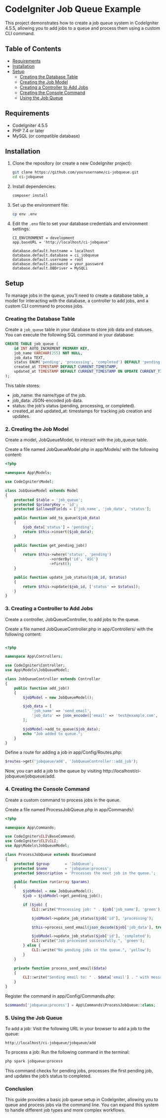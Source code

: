 # CodeIgniter Job Queue Example

This project demonstrates how to create a job queue system in CodeIgniter 4.5.5, allowing you to add jobs to a queue and process them using a custom CLI command.

## Table of Contents
- [Requirements](#requirements)
- [Installation](#installation)
- [Setup](#setup)
  - [Creating the Database Table](#creating-the-database-table)
  - [Creating the Job Model](#creating-the-job-model)
  - [Creating a Controller to Add Jobs](#creating-a-controller-to-add-jobs)
  - [Creating the Console Command](#creating-the-console-command)
  - [Using the Job Queue](#using-the-job-queue)

## Requirements
- CodeIgniter 4.5.5
- PHP 7.4 or later
- MySQL (or compatible database)

## Installation
1. Clone the repository (or create a new CodeIgniter project):

    ```bash
    git clone https://github.com/yourusername/ci-jobqueue.git
    cd ci-jobqueue
    ```

2. Install dependencies:

    ```bash
    composer install
    ```

3. Set up the environment file:

    ```bash
    cp env .env
    ```

4. Edit the `.env` file to set your database credentials and environment settings:

    ```
    CI_ENVIRONMENT = development
    app.baseURL = 'http://localhost/ci-jobqueue'

    database.default.hostname = localhost
    database.default.database = ci_jobqueue
    database.default.username = root
    database.default.password = your_password
    database.default.DBDriver = MySQLi
    ```

## Setup
To manage jobs in the queue, you’ll need to create a database table, a model for interacting with the database, a controller to add jobs, and a custom CLI command to process jobs.

### Creating the Database Table
Create a `job_queue` table in your database to store job data and statuses. You can execute the following SQL command in your database:

```sql
CREATE TABLE job_queue (
    id INT AUTO_INCREMENT PRIMARY KEY,
    job_name VARCHAR(255) NOT NULL,
    job_data TEXT,
    status ENUM('pending', 'processing', 'completed') DEFAULT 'pending',
    created_at TIMESTAMP DEFAULT CURRENT_TIMESTAMP,
    updated_at TIMESTAMP DEFAULT CURRENT_TIMESTAMP ON UPDATE CURRENT_TIMESTAMP
);
```
This table stores:

- job_name: the name/type of the job.
- job_data: JSON-encoded job data.
- status: the job's status (pending, processing, or completed).
- created_at and updated_at: timestamps for tracking job creation and updates.
### 2. Creating the Job Model
Create a model, JobQueueModel, to interact with the job_queue table.

Create a file named JobQueueModel.php in app/Models/ with the following content:

```php
<?php

namespace App\Models;

use CodeIgniter\Model;

class JobQueueModel extends Model
{
    protected $table = 'job_queue';
    protected $primaryKey = 'id';
    protected $allowedFields = ['job_name', 'job_data', 'status'];

    public function add_to_queue($job_data)
    {
        $job_data['status'] = 'pending';
        return $this->insert($job_data);
    }

    public function get_pending_job()
    {
        return $this->where('status', 'pending')
                    ->orderBy('id', 'ASC')
                    ->first();
    }

    public function update_job_status($job_id, $status)
    {
        return $this->update($job_id, ['status' => $status]);
    }
}
```
### 3. Creating a Controller to Add Jobs
Create a controller, JobQueueController, to add jobs to the queue.

Create a file named JobQueueController.php in app/Controllers/ with the following content:

```php

<?php

namespace App\Controllers;

use CodeIgniter\Controller;
use App\Models\JobQueueModel;

class JobQueueController extends Controller
{
    public function add_job()
    {
        $jobModel = new JobQueueModel();

        $job_data = [
            'job_name' => 'send_email',
            'job_data' => json_encode(['email' => 'test@example.com', 'message' => 'Welcome to our service!'])
        ];

        $jobModel->add_to_queue($job_data);
        echo "Job added to queue.";
    }
}
```
Define a route for adding a job in app/Config/Routes.php:

```php
$routes->get('jobqueue/add', 'JobQueueController::add_job');
```
Now, you can add a job to the queue by visiting http://localhost/ci-jobqueue/jobqueue/add.

### 4. Creating the Console Command
Create a custom command to process jobs in the queue.

Create a file named ProcessJobQueue.php in app/Commands/:

```php
<?php

namespace App\Commands;

use CodeIgniter\CLI\BaseCommand;
use CodeIgniter\CLI\CLI;
use App\Models\JobQueueModel;

class ProcessJobQueue extends BaseCommand
{
    protected $group       = 'JobQueue';
    protected $name        = 'jobqueue:process';
    protected $description = 'Processes the next job in the queue.';

    public function run(array $params)
    {
        $jobModel = new JobQueueModel();
        $job = $jobModel->get_pending_job();

        if ($job) {
            CLI::write("Processing job: " . $job['job_name'], 'green');

            $jobModel->update_job_status($job['id'], 'processing');

            $this->process_send_email(json_decode($job['job_data'], true));

            $jobModel->update_job_status($job['id'], 'completed');
            CLI::write("Job processed successfully.", 'green');
        } else {
            CLI::write("No pending jobs in the queue.", 'yellow');
        }
    }

    private function process_send_email($data)
    {
        CLI::write("Sending email to: " . $data['email'] . " with message: " . $data['message']);
    }
}
```
Register the command in app/Config/Commands.php:

```php
$commands['jobqueue:process'] = App\Commands\ProcessJobQueue::class;
```
### 5. Using the Job Queue
To add a job: Visit the following URL in your browser to add a job to the queue:

```arduino
http://localhost/ci-jobqueue/jobqueue/add
```
To process a job: Run the following command in the terminal:

```bash
php spark jobqueue:process
```
This command checks for pending jobs, processes the first pending job, and updates the job’s status to completed.

### Conclusion
This guide provides a basic job queue setup in CodeIgniter, allowing you to queue and process jobs via the command line. You can expand this system to handle different job types and more complex workflows.